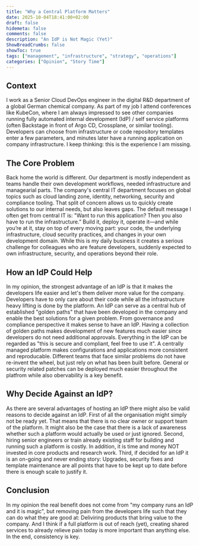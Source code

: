 ```yaml
---
title: "Why a Central Platform Matters"
date: 2025-10-04T18:41:00+02:00
draft: false
hidemeta: false
comments: false
description: "An IdP is Not Magic (Yet)"
ShowBreadCrumbs: false
showToc: true
tags: ["management", "infrastructure", "strategy", "operations"]
categories: ["Opinion", "Story Time"]
---
```


## Context

I work as a Senior Cloud DevOps engineer in the digital R&D department of a global German chemical company. As part of my job I attend conferences like KubeCon, where I am always impressed to see other companies running fully automated internal development (IdP) / self service platforms (often Backstage in front of Argo CD, Crossplane, or similar tooling). Developers can choose from infrastructure or code repository templates enter a few parameters, and minutes later have a running application on company infrastructure. I keep thinking: this is the experience I am missing. 

## The Core Problem

Back home the world is different. Our department is mostly independent as teams handle their own development workflows, needed infrastructure and managearial parts. The company's central IT department focuses on global topics such as cloud landing zone, identity, networking, security and compliance tooling. That split of concern allows us to quickly create solutions to our internal needs, but also leaves gaps. The default message I often get from central IT is: "Want to run this application? Then you also have to run the infrastructure.” Build it, deploy it, operate it—and while you’re at it, stay on top of every moving part: your code, the underlying infrastructure, cloud security practices, and changes in your own development domain. While this is my daily business it creates a serious challenge for colleagues who are feature developers, suddenly expected to own infrastructure, security, and operations beyond their role. 

## How an IdP Could Help

In my opinion, the strongest advantage of an IdP is that it makes the developers life easier and let's them deliver more value for the company. Developers have to only care about their code while all the infrastructure heavy lifting is done by the platform. An IdP can serve as a central hub of established "golden paths" that have been developed in the company and enable the best solutions for a given problem. From governance and compliance perspective it makes sense to have an IdP. Having a collection of golden paths makes development of new features much easier since developers do not need additional approvals. Everything in the IdP can be regarded as "this is secure and compliant, feel free to use it". A centrally managed platform makes configurations and applications more consistent and reproducable. Different teams that face similar problems do not have re-invent the wheel, but just rely on what has been built before. General or security related patches can be deployed much easier throughout the platfrom while also obervability is a key benefit.

## Why Decide Against an IdP?

As there are several advantages of hosting an IdP there might also be valid reasons to decide against an IdP. First of all the organisation might simply not be ready yet. That means that there is no clear owner or support team of the platform. It might also be the case that there is a lack of awareness whether such a platform would actually be used or just ignored. Second, hiring senior engineers or train already existing staff for building and running such a platform is costly. In addition, it is time and money NOT invested in core products and research work. Third, if decided for an IdP it is an on-going and never ending story: Upgrades, security fixes and template maintenance are all points that have to be kept up to date before there is enough scale to justify it.

## Conclusion

In my opinion the real benefit does not come from "my company runs an IdP and it is magic", but removing pain from the developers life such that they can do what they are good at: Deliviring products that bring value to the company. And I think if a full platform is out of reach (yet), creating shared services to already relieve pain today is more important than anything else. In the end, consistency is key.